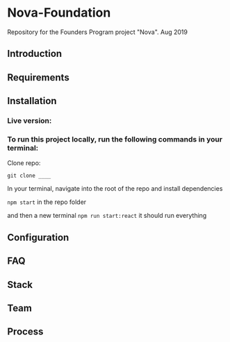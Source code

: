 # Nova-Foundation

Repository for the Founders Program project "Nova". Aug 2019

## Introduction

## Requirements

## Installation

### Live version: 

### To run this project locally, run the following commands in your terminal:

Clone repo:

```git clone ____ ```

In your terminal, navigate into the root of the repo and install dependencies

`npm start` in the repo folder

and then a new terminal `npm run start:react` it should run everything 


## Configuration

## FAQ

## Stack



## Team


## Process


